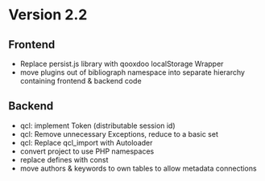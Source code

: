 Version 2.2
===========

Frontend
--------

- Replace persist.js library with qooxdoo localStorage Wrapper
- move plugins out of bibliograph namespace into separate hierarchy containing frontend & backend code

Backend
-------

- qcl: implement Token (distributable session id)
- qcl: Remove unnecessary Exceptions, reduce to a basic set
- qcl: Replace qcl_import with Autoloader
- convert project to use PHP namespaces
- replace defines with const
- move authors & keywords to own tables to allow metadata connections